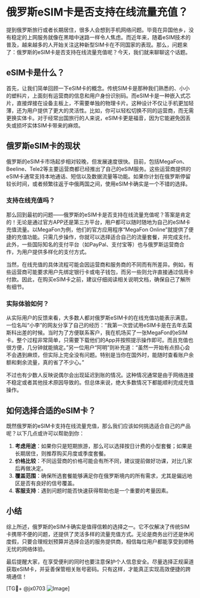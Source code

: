# 俄罗斯eSIM卡是否支持在线流量充值？

提到俄罗斯旅行或者长期居住，很多人会想到手机网络问题。毕竟在异国他乡，没有稳定的上网服务就像在黑暗中迷路一样令人焦虑。而近年来，随着eSIM技术的普及，越来越多的人开始关注这种新型SIM卡在不同国家的表现。那么，问题来了：俄罗斯的eSIM卡是否支持在线流量充值呢？今天，我们就来聊聊这个话题。

## eSIM卡是什么？

首先，让我们简单回顾一下eSIM卡的概念。传统SIM卡是那种我们熟悉的、小小的塑料片，上面刻有运营商的信息和用户身份识别码。而eSIM卡是一种嵌入式芯片，直接焊接在设备主板上，不需要单独的物理卡片。这种设计不仅让手机更加轻薄，还为用户提供了更大的灵活性。比如，你可以轻松切换不同的运营商，而无需更换实体卡。对于经常出国旅行的人来说，eSIM卡更是福音，因为它能避免因丢失或损坏实体SIM卡带来的麻烦。

## 俄罗斯eSIM卡的现状

俄罗斯的eSIM卡市场起步相对较晚，但发展速度很快。目前，包括MegaFon、Beeline、Tele2等主要运营商都已经推出了自己的eSIM服务。这些运营商提供的eSIM卡通常支持本地通话、短信以及数据流量等功能。如果你计划在俄罗斯停留较长时间，或者频繁往返于中俄两国之间，使用eSIM卡确实是一个不错的选择。

### 支持在线充值吗？

那么回到最初的问题——俄罗斯的eSIM卡是否支持在线流量充值呢？答案是肯定的！无论是通过官方APP还是第三方平台，用户都可以随时随地为自己的eSIM卡充值流量。以MegaFon为例，他们的官方应用程序“MegaFon Online”就提供了便捷的充值功能。只需几步操作，你就可以选择适合自己的流量套餐，并完成支付。此外，一些国际知名的支付平台（如PayPal、支付宝等）也与俄罗斯运营商合作，为用户提供多样化的支付方式。

当然，在线充值的具体流程可能会因运营商和服务商的不同而有所差异。例如，有些运营商可能要求用户先绑定银行卡或电子钱包，而另一些则允许直接通过信用卡付款。因此，在购买eSIM卡之前，建议仔细阅读相关说明文档，确保自己了解所有细节。

### 实际体验如何？

从实际用户的反馈来看，大多数人都对俄罗斯eSIM卡的在线充值功能表示满意。一位名叫“小李”的网友分享了自己的经历：“我第一次尝试用eSIM卡是在去年去莫斯科出差的时候。当时为了方便联系客户，我在机场买了一张MegaFon的eSIM卡。整个过程非常简单，只需要下载他们的App并按照提示操作即可。而且充值也很方便，几分钟就能搞定。”另一位用户“阿明”则补充道：“虽然一开始有点担心会不会遇到麻烦，但实际上完全没有问题。特别是当你在国外时，能随时查看账户余额和剩余流量，真的省了不少心。”

不过也有少数人反映说偶尔会出现延迟到账的情况。这种情况通常是由于网络连接不稳定或者其他技术原因导致的。但总体来说，绝大多数情况下都能顺利完成充值操作。

## 如何选择合适的eSIM卡？

既然俄罗斯的eSIM卡支持在线流量充值，那么我们应该如何挑选适合自己的产品呢？以下几点或许可以帮助到你：

1. **考虑用途**：如果你只是短期旅游，那么可以选择按日计费的小型套餐；如果是长期居住，则推荐购买月度或季度套餐。
2. **价格比较**：不同运营商的价格可能会有所不同，建议提前做好功课，对比几家后再做决定。
3. **覆盖范围**：确保所选套餐能够满足你在俄罗斯境内的所有需求，尤其是偏远地区是否有良好的信号覆盖。
4. **客服支持**：遇到问题时能否快速获得帮助也是一个重要的考量因素。

## 小结

综上所述，俄罗斯的eSIM卡确实是值得信赖的选择之一。它不仅解决了传统SIM卡携带不便的问题，还提供了灵活多样的流量充值方式。无论是商务出行还是休闲度假，只要合理规划预算并选择合适的服务提供商，相信每位用户都能享受到顺畅无忧的网络体验。

最后提醒大家，在享受便利的同时也要注意保护个人信息安全。尽量选择正规渠道获取eSIM卡，并妥善保管相关账号密码。只有这样，才能真正实现高效便捷的跨境通信！

[TG💪+ @jx0703 ![Image](https://github.com/user-attachments/assets/dbca1d08-cadb-493c-b0ec-ad6f7a83f270)]